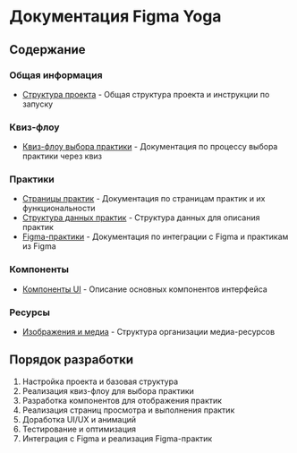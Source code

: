 # Документация Figma Yoga

## Содержание

### Общая информация
- [Структура проекта](../README.md) - Общая структура проекта и инструкции по запуску

### Квиз-флоу
- [Квиз-флоу выбора практики](./quiz-flow.md) - Документация по процессу выбора практики через квиз

### Практики
- [Страницы практик](./practice-flow.md) - Документация по страницам практик и их функциональности
- [Структура данных практик](../data/practices.ts) - Структура данных для описания практик
- [Figma-практики](./figma-practices.md) - Документация по интеграции с Figma и практикам из Figma

### Компоненты
- [Компоненты UI](./components.md) - Описание основных компонентов интерфейса

### Ресурсы
- [Изображения и медиа](./media-resources.md) - Структура организации медиа-ресурсов

## Порядок разработки

1. Настройка проекта и базовая структура
2. Реализация квиз-флоу для выбора практики
3. Разработка компонентов для отображения практик
4. Реализация страниц просмотра и выполнения практик
5. Доработка UI/UX и анимаций
6. Тестирование и оптимизация
7. Интеграция с Figma и реализация Figma-практик 